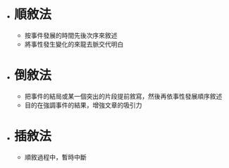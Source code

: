 - # 順敘法
	- 按事件發展的時間先後次序來敘述
	- 將事性發生變化的來龍去脈交代明白
- # 倒敘法
	- 把事件的結局或某一個突出的片段提前敘寫，然後再依事性發展順序敘述
	- 目的在強調事件的結果，增強文章的吸引力
- # 插敘法
	- 順敘過程中，暫時中斷